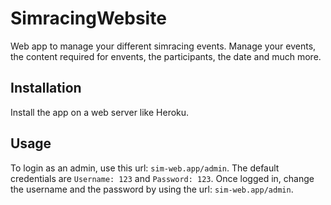 # SimracingWebsite

Web app to manage your different simracing events. Manage your events, the content required for envents, the participants, the date and much more.

## Installation

Install the app on a web server like Heroku.

## Usage

To login as an admin, use this url: `sim-web.app/admin`. The default credentials are `Username: 123` and `Password: 123`.
Once logged in, change the username and the password by using the url: `sim-web.app/admin`.

